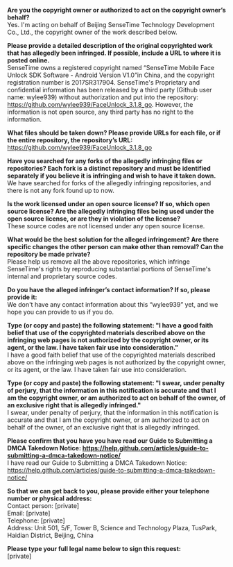 **Are you the copyright owner or authorized to act on the copyright owner’s behalf?**   
Yes. I'm acting on behalf of Beijing SenseTime Technology Development Co., Ltd., the copyright owner of the work described below.

**Please provide a detailed description of the original copyrighted work that has allegedly been infringed. If possible, include a URL to where it is posted online.**   
SenseTime owns a registered copyright named “SenseTime Mobile Face Unlock SDK Software - Android Version V1.0”in China, and the copyright registration number is 2017SR317904. SenseTime's Proprietary and confidential information has been released by a third party (Github user name: wylee939) without authorization and put into the repository: https://github.com/wylee939/FaceUnlock_3.1.8_go. However, the information is not open source, any third party has no right to the information.

**What files should be taken down? Please provide URLs for each file, or if the entire repository, the repository’s URL:**   
https://github.com/wylee939/FaceUnlock_3.1.8_go

**Have you searched for any forks of the allegedly infringing files or repositories? Each fork is a distinct repository and must be identified separately if you believe it is infringing and wish to have it taken down.**   
We have searched for forks of the allegedly infringing repositories, and there is not any fork found up to now.

**Is the work licensed under an open source license? If so, which open source license? Are the allegedly infringing files being used under the open source license, or are they in violation of the license?**   
These source codes are not licensed under any open source license.

**What would be the best solution for the alleged infringement? Are there specific changes the other person can make other than removal? Can the repository be made private?**   
Please help us remove all the above repositories, which infringe SenseTime's rights by reproducing substantial portions of SenseTime's internal and proprietary source codes.

**Do you have the alleged infringer’s contact information? If so, please provide it:**   
We don't have any contact information about this “wylee939” yet, and we hope you can provide to us if you do.

**Type (or copy and paste) the following statement: "I have a good faith belief that use of the copyrighted materials described above on the infringing web pages is not authorized by the copyright owner, or its agent, or the law. I have taken fair use into consideration."**   
I have a good faith belief that use of the copyrighted materials described above on the infringing web pages is not authorized by the copyright owner, or its agent, or the law. I have taken fair use into consideration.

**Type (or copy and paste) the following statement: "I swear, under penalty of perjury, that the information in this notification is accurate and that I am the copyright owner, or am authorized to act on behalf of the owner, of an exclusive right that is allegedly infringed."**   
I swear, under penalty of perjury, that the information in this notification is accurate and that I am the copyright owner, or am authorized to act on behalf of the owner, of an exclusive right that is allegedly infringed.

**Please confirm that you have you have read our Guide to Submitting a DMCA Takedown Notice: https://help.github.com/articles/guide-to-submitting-a-dmca-takedown-notice/**   
I have read our Guide to Submitting a DMCA Takedown Notice: https://help.github.com/articles/guide-to-submitting-a-dmca-takedown-notice/

**So that we can get back to you, please provide either your telephone number or physical address:**   
Contact person: [private]   
Email: [private]   
Telephone: [private]   
Address: Unit 501, 5/F, Tower B, Science and Technology Plaza, TusPark, Haidian District, Beijing, China

**Please type your full legal name below to sign this request:**   
[private]
